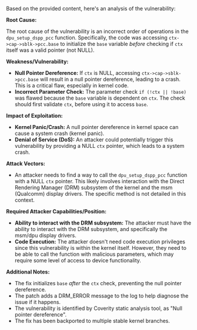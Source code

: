 Based on the provided content, here's an analysis of the vulnerability:

**Root Cause:**

The root cause of the vulnerability is an incorrect order of operations in the `dpu_setup_dspp_pcc` function. Specifically, the code was accessing `ctx->cap->sblk->pcc.base` to initialize the `base` variable *before* checking if `ctx` itself was a valid pointer (not NULL).

**Weakness/Vulnerability:**

*   **Null Pointer Dereference:** If `ctx` is NULL, accessing `ctx->cap->sblk->pcc.base` will result in a null pointer dereference, leading to a crash. This is a critical flaw, especially in kernel code.
*   **Incorrect Parameter Check:** The parameter check `if (!ctx || !base)` was flawed because the `base` variable is dependent on `ctx`. The check should first validate `ctx`, before using it to access `base`.

**Impact of Exploitation:**

*   **Kernel Panic/Crash:** A null pointer dereference in kernel space can cause a system crash (kernel panic).
*   **Denial of Service (DoS):** An attacker could potentially trigger this vulnerability by providing a NULL `ctx` pointer, which leads to a system crash.

**Attack Vectors:**

*   An attacker needs to find a way to call the `dpu_setup_dspp_pcc` function with a NULL `ctx` pointer. This likely involves interaction with the Direct Rendering Manager (DRM) subsystem of the kernel and the msm (Qualcomm) display drivers. The specific method is not detailed in this context.

**Required Attacker Capabilities/Position:**

*   **Ability to interact with the DRM subsystem:**  The attacker must have the ability to interact with the DRM subsystem, and specifically the msm/dpu display drivers.
*   **Code Execution:** The attacker doesn't need code execution privileges since this vulnerability is within the kernel itself. However, they need to be able to call the function with malicious parameters, which may require some level of access to device functionality.

**Additional Notes:**

*   The fix initializes `base` *after* the `ctx` check, preventing the null pointer dereference.
*   The patch adds a DRM_ERROR message to the log to help diagnose the issue if it happens.
*   The vulnerability is identified by Coverity static analysis tool, as "Null pointer dereference".
*   The fix has been backported to multiple stable kernel branches.